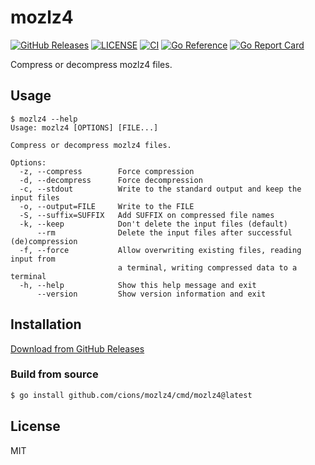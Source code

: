 # mozlz4

[![GitHub Releases](https://img.shields.io/github/v/release/cions/mozlz4?sort=semver)](https://github.com/cions/mozlz4/releases)
[![LICENSE](https://img.shields.io/github/license/cions/mozlz4)](https://github.com/cions/mozlz4/blob/master/LICENSE)
[![CI](https://github.com/cions/mozlz4/actions/workflows/ci.yml/badge.svg)](https://github.com/cions/mozlz4/actions/workflows/ci.yml)
[![Go Reference](https://pkg.go.dev/badge/github.com/cions/mozlz4.svg)](https://pkg.go.dev/github.com/cions/mozlz4)
[![Go Report Card](https://goreportcard.com/badge/github.com/cions/mozlz4)](https://goreportcard.com/report/github.com/cions/mozlz4)

Compress or decompress mozlz4 files.

## Usage

```
$ mozlz4 --help
Usage: mozlz4 [OPTIONS] [FILE...]

Compress or decompress mozlz4 files.

Options:
  -z, --compress        Force compression
  -d, --decompress      Force decompression
  -c, --stdout          Write to the standard output and keep the input files
  -o, --output=FILE     Write to the FILE
  -S, --suffix=SUFFIX   Add SUFFIX on compressed file names
  -k, --keep            Don't delete the input files (default)
      --rm              Delete the input files after successful (de)compression
  -f, --force           Allow overwriting existing files, reading input from
                        a terminal, writing compressed data to a terminal
  -h, --help            Show this help message and exit
      --version         Show version information and exit
```

## Installation

[Download from GitHub Releases](https://github.com/cions/mozlz4/releases)

### Build from source

```sh
$ go install github.com/cions/mozlz4/cmd/mozlz4@latest
```

## License

MIT
